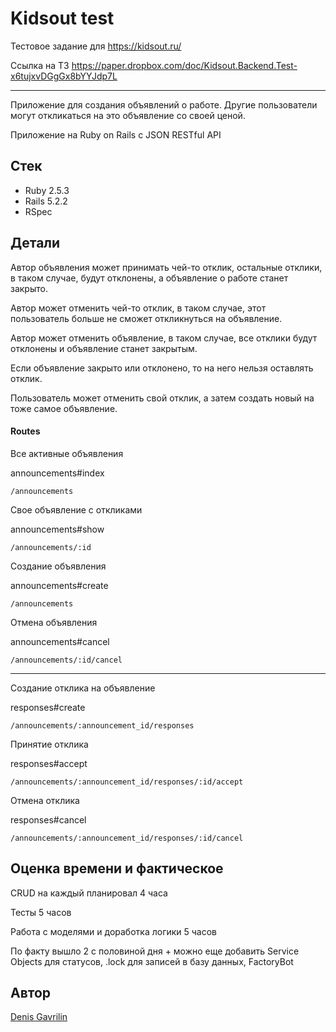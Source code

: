 # Kidsout test

Тестовое задание для https://kidsout.ru/

Ссылка на ТЗ https://paper.dropbox.com/doc/Kidsout.Backend.Test-x6tujxvDGgGx8bYYJdp7L

---

Приложение для создания объявлений о работе. Другие пользователи могут откликаться на это объявление со своей ценой. 

Приложение на Ruby on Rails с JSON RESTful API

## Стек

* Ruby 2.5.3
* Rails 5.2.2
* RSpec

## Детали

Автор объявления может принимать чей-то отклик, остальные отклики, в таком случае, будут отклонены, а объявление о работе станет закрыто.

Автор может отменить чей-то отклик, в таком случае, этот пользователь больше не сможет откликнуться на объявление.

Автор может отменить объявление, в таком случае, все отклики будут отклонены и объявление станет закрытым.

Если объявление закрыто или отклонено, то на него нельзя оставлять отклик.

Пользователь может отменить свой отклик, а затем создать новый на тоже самое объявление.

#### Routes

Все активные объявления

announcements#index
```
/announcements
```

Свое объявление с откликами

announcements#show
```
/announcements/:id
```

Создание объявления

announcements#create
```
/announcements
```

Отмена объявления

announcements#cancel

```
/announcements/:id/cancel
```
---

Создание отклика на объявление

responses#create

```
/announcements/:announcement_id/responses
```

Принятие отклика

responses#accept

```
/announcements/:announcement_id/responses/:id/accept
```

Отмена отклика

responses#cancel

```
/announcements/:announcement_id/responses/:id/cancel
```

## Оценка времени и фактическое

CRUD на каждый планировал 4 часа

Тесты 5 часов

Работа с моделями и доработка логики 5 часов

По факту вышло 2 с половиной дня + можно еще добавить Service Objects для статусов, .lock для записей в базу данных, FactoryBot

## Автор
[Denis Gavrilin](https://github.com/swol1)
